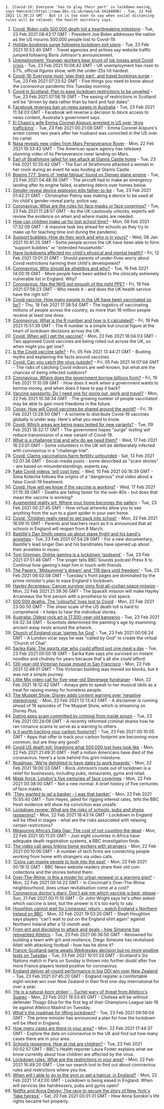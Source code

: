
    1. [Covid-19: Everyone 'has to play their part' in lockdown easing, says Hancock](https://www.bbc.co.uk/news/uk-56164098) - Tue, 23 Feb 2021 11:30:23 GMT - But it is too soon to say when social distancing rules will be relaxed, the health secretary says.
1. [Covid: Biden calls 500,000 death toll a heartbreaking milestone](https://www.bbc.co.uk/news/world-us-canada-56159756) - Tue, 23 Feb 2021 08:43:17 GMT - President Joe Biden addresses the nation as the US mourns 500,000 people lost to Covid-19.
1. [Holiday bookings surge following lockdown exit plans](https://www.bbc.co.uk/news/business-56161129) - Tue, 23 Feb 2021 10:53:40 GMT - Travel agencies and airlines say website traffic jumped following Boris Johnson's announcement.
1. [Unemployment: Younger workers bear brunt of job losses amid Covid crisis](https://www.bbc.co.uk/news/business-56165929) - Tue, 23 Feb 2021 10:08:42 GMT - UK unemployment has risen to 5.1%, official figures show, with the under-25s hit hardest.
1. [Covid-19: Everyone must 'play their part', and travel bookings surge](https://www.bbc.co.uk/news/uk-56165287) - Tue, 23 Feb 2021 07:23:52 GMT - Five things you need to know about the coronavirus pandemic this Tuesday morning.
1. [Covid in Scotland: Plan to ease lockdown restrictions to be unveiled](https://www.bbc.co.uk/news/uk-scotland-56161336) - Tue, 23 Feb 2021 07:58:19 GMT - The easing of restrictions in Scotland will be "driven by data rather than by hard and fast dates".
1. [Facebook reverses ban on news pages in Australia](https://www.bbc.co.uk/news/world-australia-56165015) - Tue, 23 Feb 2021 11:34:03 GMT - Facebook will reverse a decision to block access to news content, Australia's government says.
1. [El Chapo's wife Emma Coronel Aispuro arrested in US over 'drug trafficking'](https://www.bbc.co.uk/news/world-us-canada-56163400) - Tue, 23 Feb 2021 00:21:09 GMT - Emma Coronel Aispuro's arrest comes two years after her husband was convicted in the US over his cartel.
1. [Nasa reveals new video from Mars Perseverance Rover](https://www.bbc.co.uk/news/science-environment-56159376) - Mon, 22 Feb 2021 19:33:43 GMT - The American space agency has released stunning video of its Perseverance rover landing on Mars.
1. [Earl of Strathmore jailed for sex attack at Glamis Castle home](https://www.bbc.co.uk/news/uk-scotland-tayside-central-56111878) - Tue, 23 Feb 2021 10:35:42 GMT - The Earl of Strathmore attacked a woman in her room during an event he was hosting at Glamis Castle.
1. [Boeing 777: Signs of 'metal fatigue' found on Denver plane engine](https://www.bbc.co.uk/news/world-us-canada-56163403) - Tue, 23 Feb 2021 04:48:38 GMT - The aircraft had to make an emergency landing after its engine failed, scattering debris over homes below.
1. [Gender-reveal device explosion kills father-to-be](https://www.bbc.co.uk/news/world-us-canada-56159731) - Tue, 23 Feb 2021 01:42:21 GMT - Christopher Pekny was making a device to be used at his child's gender-reveal party, police say.
1. [Coronavirus: What are the rules for face masks or face coverings?](https://www.bbc.co.uk/news/health-51205344) - Tue, 23 Feb 2021 11:28:57 GMT - As the UK cautiously unlocks, experts will review the evidence on when and where masks are needed.
1. [How can children make up for lost school time?](https://www.bbc.co.uk/news/explainers-55938837) - Mon, 08 Feb 2021 17:32:09 GMT - A massive task lies ahead for schools as they try to make up for teaching time lost during the pandemic.
1. [Support bubbles: How do they work and who is in yours?](https://www.bbc.co.uk/news/health-52637354) - Wed, 06 Jan 2021 10:41:25 GMT - Some people across the UK have been able to form "support bubbles" or "extended households".
1. [Have lockdowns affected my child's physical and mental health?](https://www.bbc.co.uk/news/explainers-55936928) - Fri, 12 Feb 2021 13:01:31 GMT - Should parents of under-fives worry about Covid restrictions harming their child's development?
1. [Coronavirus: Who should be shielding and why?](https://www.bbc.co.uk/news/health-51997151) - Tue, 16 Feb 2021 14:00:19 GMT - More people have been added to the clinically extremely vulnerable list in England. Why?
1. [Coronavirus: Has the NHS got enough of the right PPE?](https://www.bbc.co.uk/news/health-52254745) - Fri, 19 Feb 2021 07:58:23 GMT - Who needs it - and does the UK health service have the right kit?
1. [Covid vaccine: How many people in the UK have been vaccinated so far?](https://www.bbc.co.uk/news/health-55274833) - Thu, 18 Feb 2021 17:38:54 GMT - The logistics of vaccinating millions of people across the country, as more than 16 million people receive at least one dose.
1. [Coronavirus: What is the R number and how is it calculated?](https://www.bbc.co.uk/news/health-52473523) - Fri, 19 Feb 2021 15:51:39 GMT - The R number is a simple but crucial figure at the heart of lockdown decisions across the UK.
1. [Covid: When will I get the vaccine?](https://www.bbc.co.uk/news/health-55045639) - Mon, 22 Feb 2021 18:04:03 GMT - Two approved Covid vaccines are being rolled out across the UK, so when might you get one?
1. [Is the Covid vaccine safe?](https://www.bbc.co.uk/news/health-55056016) - Fri, 05 Feb 2021 13:44:21 GMT - Busting myths and explaining the facts around vaccines.
1. [Covid: Can you catch the virus outside?](https://www.bbc.co.uk/news/explainers-55680305) - Fri, 05 Feb 2021 14:07:04 GMT - The risks of catching Covid indoors are well-known, but what are the chances of being infected outdoors?
1. [Coronavirus: Where does the government borrow billions from?](https://www.bbc.co.uk/news/business-50504151) - Fri, 19 Feb 2021 11:10:09 GMT - How does it work when a government wants to borrow money, and when does it have to pay it back?
1. [Vaccine passports: Do I need one for going out, work and travel?](https://www.bbc.co.uk/news/explainers-55718553) - Mon, 22 Feb 2021 15:38:34 GMT - The growing number of people vaccinated may be able to gain more freedoms in the future.
1. [Covax: How will Covid vaccines be shared around the world?](https://www.bbc.co.uk/news/world-55795297) - Fri, 19 Feb 2021 13:28:50 GMT - A scheme to distribute Covid-19 vaccines globally is under way. Here's what you need to know.
1. [Covid: Which areas are being mass tested for new variants?](https://www.bbc.co.uk/news/explainers-54872039) - Tue, 09 Feb 2021 18:32:17 GMT - The government hopes "surge" testing will reduce transmission of a new variant of Covid-19.
1. [What is a challenge trial and why do we need them?](https://www.bbc.co.uk/news/health-56098344) - Wed, 17 Feb 2021 16:23:01 GMT - Some volunteers in the UK will be deliberately infected with coronavirus in a "challenge trial".
1. [Covid: Claims vaccinations harm fertility unfounded](https://www.bbc.co.uk/news/health-56012529) - Sat, 13 Feb 2021 02:01:36 GMT - Social-media posts - some described as "scare stories" - are based on misunderstandings, experts say.
1. [Fake Covid videos 'will cost lives'](https://www.bbc.co.uk/news/health-55994597) - Wed, 10 Feb 2021 00:16:39 GMT - Sima Kotecha follows the origins of a "dangerous" viral video about a false Covid-19 treatment.
1. [Covid: How will we know if the vaccine is working?](https://www.bbc.co.uk/news/health-56072684) - Wed, 17 Feb 2021 01:15:39 GMT - Deaths are falling faster for the over-80s - but does that mean the vaccine is working?
1. [Augmented reality art: Where your home becomes the gallery](https://www.bbc.co.uk/news/entertainment-arts-56123958) - Tue, 23 Feb 2021 00:27:45 GMT - How virtual artworks allow you to see anything from the sun to a giant spider in your own home.
1. [Covid: 'Children really need to get back into school'](https://www.bbc.co.uk/news/uk-england-cambridgeshire-56153670) - Mon, 22 Feb 2021 16:09:10 GMT - Parents and teachers react as it is announced that all schools in England will reopen from 8 March.
1. [Bastille's Dan Smith opens up about stage fright and his band's anxieties](https://www.bbc.co.uk/news/newsbeat-56159704) - Tue, 23 Feb 2021 07:54:28 GMT - For a new documentary, Bastille's lead singer Dan and his bandmates have opened up about their anxieties in music.
1. [Tom Grennan: Online gaming is a lockdown 'godsend'](https://www.bbc.co.uk/news/newsbeat-56154413) - Tue, 23 Feb 2021 07:51:46 GMT - The singer tells BBC Sounds podcast Press X to Continue how gaming's kept him in touch with friends.
1. [The Papers: 'Midsummer's dream' and '118 days until freedom'](https://www.bbc.co.uk/news/blogs-the-papers-56163189) - Tue, 23 Feb 2021 06:02:08 GMT - Tuesday's front pages are dominated by the prime minister's plan to ease England's lockdown.
1. [Hayley Arceneaux: Cancer survivor joins first all-civilian space mission](https://www.bbc.co.uk/news/world-us-canada-56159726) - Mon, 22 Feb 2021 21:39:36 GMT - The SpaceX mission will make Hayley Arceneaux the first person with a prosthesis to visit space.
1. [500,000 deaths: The 'colourful' lives lost to Covid](https://www.bbc.co.uk/news/world-us-canada-56150142) - Mon, 22 Feb 2021 23:00:50 GMT - The sheer scale of the US death toll is hard to comprehend - it helps to hear the individual stories.
1. [Australia: Oldest rock art is 17,300-year-old kangaroo](https://www.bbc.co.uk/news/world-australia-56164484) - Tue, 23 Feb 2021 04:32:34 GMT - Scientists determined the painting's age by examining ancient wasp nests around the artwork.
1. [Church of England vicar ‘games for God’](https://www.bbc.co.uk/news/uk-england-london-56159786) - Tue, 23 Feb 2021 00:06:24 GMT - A London vicar says he was "called by God" to create the virtual 'Church of Chat'.
1. [Sarika Kale: The sports star who could afford just one meal a day](https://www.bbc.co.uk/news/world-asia-india-56094393) - Tue, 23 Feb 2021 00:50:18 GMT - Sarika Kale says she survived on instant noodles and chutney for years because that's all she could afford.
1. [139-year-old Victorian house moved in San Francisco](https://www.bbc.co.uk/news/world-us-canada-56156483) - Mon, 22 Feb 2021 12:48:01 GMT - The Victorian building was moved six blocks, but it was not a simple journey.
1. [Little Mix video call for five-year-old Stevenage fundraiser](https://www.bbc.co.uk/news/uk-england-beds-bucks-herts-56161686) - Mon, 22 Feb 2021 18:12:42 GMT - Amaya gets to speak to her musical idols as a treat for raising money for homeless people.
1. [The Muppet Show: Disney adds content warning over 'negative stereotypes'](https://www.bbc.co.uk/news/entertainment-arts-56153016) - Mon, 22 Feb 2021 12:13:43 GMT - A disclaimer is running ahead of 18 episodes of The Muppet Show, which is streaming on Disney Plus.
1. [Dating apps scam committed by criminal from inside prison](https://www.bbc.co.uk/news/technology-56127488) - Tue, 23 Feb 2021 00:24:08 GMT - A recently reformed criminal shares how he ran romance scams to serve as a warning to others.
1. [Is it worth tracking your carbon footprint?](https://www.bbc.co.uk/news/business-55907643) - Tue, 23 Feb 2021 00:10:05 GMT - Apps that offer to track your carbon footprint are becoming more common, but are they any good?
1. [Covid US death toll: Imagining what 500,000 lost lives look like](https://www.bbc.co.uk/news/world-us-canada-56150141) - Mon, 22 Feb 2021 21:49:31 GMT - Half a million Americans have died of the coronavirus. Here's a look behind this grim milestone.
1. [Roadmap: 'We're delighted to have dates to work towards'](https://www.bbc.co.uk/news/business-56161126) - Mon, 22 Feb 2021 19:00:33 GMT - Boris Johnson’s route out of lockdown is a relief for businesses, including pubs, restaurants, gyms and retail.
1. [Mask force: London's five centuries of face coverings](https://www.bbc.co.uk/news/uk-england-london-56085529) - Mon, 22 Feb 2021 00:38:00 GMT - Not a new normal: A brief history of five centuries of face masks.
1. ['They wanted to jail a banker - I was that banker'](https://www.bbc.co.uk/news/business-56088419) - Mon, 22 Feb 2021 15:55:40 GMT - Tom Hayes, jailed for rigging interest rates, tells the BBC fresh evidence will show his conviction was unsafe.
1. [Lockdown review: What are the risks of schools, pubs and shops reopening?](https://www.bbc.co.uk/news/56102610) - Mon, 22 Feb 2021 18:43:14 GMT - Lockdown in England will be lifted in stages - what are the risks associated with relaxing certain restrictions?
1. [Measuring Africa’s Data Gap: The cost of not counting the dead](https://www.bbc.co.uk/news/world-africa-55674139) - Mon, 22 Feb 2021 00:11:20 GMT - Just eight countries in Africa have adequate death registration systems, a BBC investigation finds.
1. [The video call apps linking home workers with strangers](https://www.bbc.co.uk/news/business-56083631) - Mon, 22 Feb 2021 00:10:06 GMT - A number of tech firms are connecting people working from home with strangers via video calls.
1. ['Coins can inspire people to look into the past'](https://www.bbc.co.uk/news/business-56129977) - Mon, 22 Feb 2021 00:19:12 GMT - BBC News website readers share their old coin collections and the stories behind them.
1. [Over-The-Rhine: Is this a model for urban renewal or a warning sign?](https://www.bbc.co.uk/news/world-us-canada-56048812) - Mon, 22 Feb 2021 00:14:22 GMT - In Cincinnati's Over-The-Rhine neighbourhood, does urban revitalisation come at a cost?
1. [Coronavirus doctor's diary: Don't ask me which vaccine is best, please](https://www.bbc.co.uk/news/health-56132291) - Sun, 21 Feb 2021 00:11:10 GMT - Dr John Wright says he's often asked which vaccine is best, but the answer is it's too early to say.
1. [Houghton cannot wait for Lionesses' return - watch England v Northern Ireland on BBC](https://www.bbc.co.uk/sport/football/56161846) - Mon, 22 Feb 2021 19:53:20 GMT - Steph Houghton says players "can't wait to put on the England shirt again" against Northern Ireland after a 12-month wait.
1. [From grit and discipline to attack and goals - how Simeone has reinvented Atletico](https://www.bbc.co.uk/sport/football/56154118) - Tue, 23 Feb 2021 06:36:50 GMT - Renowned for building a team with grit and resilience, Diego Simeone has revitalised Atleti with attacking football - how has he done it?
1. [France-Scotland game awaits Wednesday decision but no more positive tests on Tuesday](https://www.bbc.co.uk/sport/rugby-union/56154026) - Tue, 23 Feb 2021 10:01:33 GMT - Scotland's Six Nations match in Paris on Sunday is thrown into further doubt after five more France players tested positive for coronavirus.
1. [England deliver all-round performance in big ODI win over New Zealand](https://www.bbc.co.uk/sport/cricket/56165588) - Tue, 23 Feb 2021 07:45:20 GMT - England register a comfortable eight-wicket win over New Zealand in their first one-day international for over a year.
1. ['He is a natural-born striker' - Tuchel wary of threat from Atletico's Suarez](https://www.bbc.co.uk/sport/football/56159008) - Mon, 22 Feb 2021 16:53:45 GMT - Chelsea will be without defender Thiago Silva for the first leg of their Champions League last-16 tie against Atletico Madrid on Tuesday.
1. [What's the roadmap for lifting lockdown?](https://www.bbc.co.uk/news/explainers-52530518) - Tue, 23 Feb 2021 09:56:04 GMT - The prime minister has announced a plan for how the lockdown will be lifted in England.
1. [How many cases are there in your area?](https://www.bbc.co.uk/news/uk-51768274) - Mon, 22 Feb 2021 17:44:37 GMT - Explore the data on coronavirus in the UK and find out how many cases there are in your area.
1. [Schools reopening: How at risk are children?](https://www.bbc.co.uk/news/explainers-52777244) - Tue, 23 Feb 2021 00:02:57 GMT - BBC's Health reporter Laura Foster explains what we know currently about how children are affected by the virus.
1. [Lockdown rules: What are the restrictions in your area?](https://www.bbc.co.uk/news/uk-54373904) - Mon, 22 Feb 2021 16:49:20 GMT - Use our search tool to find out about coronavirus rules and restrictions where you live.
1. [When will I able to go to the gym or get a haircut, in England?](https://www.bbc.co.uk/news/explainers-53349989) - Mon, 22 Feb 2021 17:42:00 GMT - Lockdown is being eased in England. When will services like hairdressers, pubs and gyms open?
1. [Netflix and Anna Delvey: The race to secure the story of New York's 'fake heiress'](https://www.bbc.co.uk/news/world-us-canada-56113478) - Sat, 20 Feb 2021 00:01:31 GMT - How Anna Sorokin's life rights became hot property.

